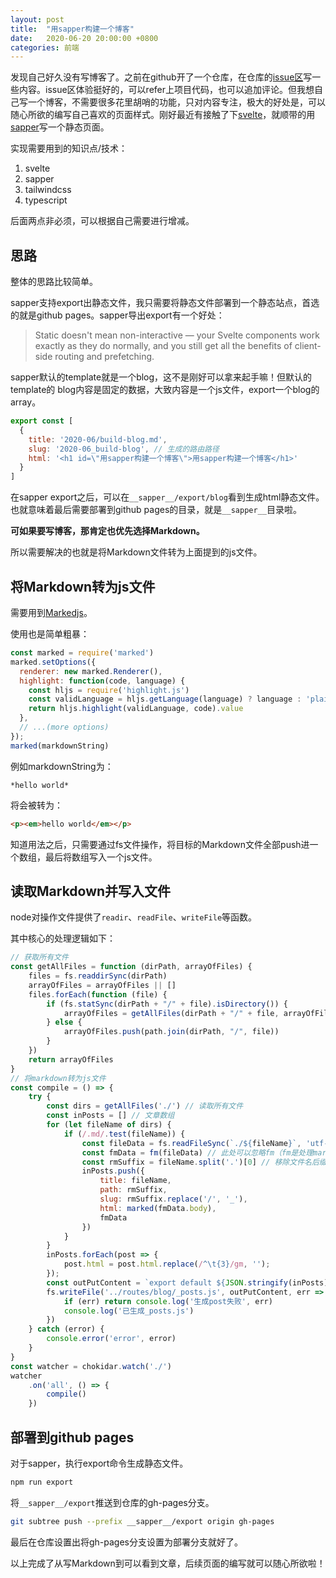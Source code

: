 ```yaml
---
layout: post
title:  "用sapper构建一个博客"
date:   2020-06-20 20:00:00 +0800
categories: 前端
---
```


发现自己好久没有写博客了。之前在github开了一个仓库，在仓库的[issue区](https://github.com/GzhiYi/blog/issues)写一些内容。issue区体验挺好的，可以refer上项目代码，也可以追加评论。但我想自己写一个博客，不需要很多花里胡哨的功能，只对内容专注，极大的好处是，可以随心所欲的编写自己喜欢的页面样式。刚好最近有接触了下[svelte](https://svelte.dev/)，就顺带的用[sapper](https://sapper.svelte.dev/)写一个静态页面。

实现需要用到的知识点/技术：

1. svelte
2. sapper
3. tailwindcss
4. typescript

后面两点非必须，可以根据自己需要进行增减。

## 思路
整体的思路比较简单。

sapper支持export出静态文件，我只需要将静态文件部署到一个静态站点，首选的就是github pages。sapper导出export有一个好处：

> Static doesn't mean non-interactive — your Svelte components work exactly as they do normally, and you still get all the benefits of client-side routing and prefetching.

sapper默认的template就是一个blog，这不是刚好可以拿来起手嘛！但默认的template的 blog内容是固定的数据，大致内容是一个js文件，export一个blog的array。

```javascript
export const [
  {
    title: '2020-06/build-blog.md',
    slug: '2020-06_build-blog', // 生成的路由路径
    html: '<h1 id=\"用sapper构建一个博客\">用sapper构建一个博客</h1>'
  }
]
```

在sapper export之后，可以在`__sapper__/export/blog`看到生成html静态文件。也就意味着最后需要部署到github pages的目录，就是`__sapper__`目录啦。

**可如果要写博客，那肯定也优先选择Markdown。**

所以需要解决的也就是将Markdown文件转为上面提到的js文件。

## 将Markdown转为js文件

需要用到[Markedjs](https://github.com/markedjs/marked)。

使用也是简单粗暴：

```javascript
const marked = require('marked')
marked.setOptions({
  renderer: new marked.Renderer(),
  highlight: function(code, language) {
    const hljs = require('highlight.js')
    const validLanguage = hljs.getLanguage(language) ? language : 'plaintext'
    return hljs.highlight(validLanguage, code).value
  },
  // ...(more options)
});
marked(markdownString)
```

例如markdownString为：

```
*hello world*
```

将会被转为：

```html
<p><em>hello world</em></p>
```

知道用法之后，只需要通过fs文件操作，将目标的Markdown文件全部push进一个数组，最后将数组写入一个js文件。

## 读取Markdown并写入文件

node对操作文件提供了`readir`、`readFile`、`writeFile`等函数。

其中核心的处理逻辑如下：

```javascript
// 获取所有文件
const getAllFiles = function (dirPath, arrayOfFiles) {
	files = fs.readdirSync(dirPath)
	arrayOfFiles = arrayOfFiles || []
	files.forEach(function (file) {
		if (fs.statSync(dirPath + "/" + file).isDirectory()) {
			arrayOfFiles = getAllFiles(dirPath + "/" + file, arrayOfFiles)
		} else {
			arrayOfFiles.push(path.join(dirPath, "/", file))
		}
	})
	return arrayOfFiles
}
// 将markdown转为js文件
const compile = () => {
	try {
		const dirs = getAllFiles('./') // 读取所有文件
		const inPosts = [] // 文章数组
		for (let fileName of dirs) {
			if (/.md/.test(fileName)) {
				const fileData = fs.readFileSync(`./${fileName}`, 'utf-8') // markdown内容
				const fmData = fm(fileData) // 此处可以忽略fm（fm是处理markdown front matter的，可有可无）
				const rmSuffix = fileName.split('.')[0] // 移除文件名后缀
				inPosts.push({
					title: fileName,
					path: rmSuffix,
					slug: rmSuffix.replace('/', '_'),
					html: marked(fmData.body),
					fmData
				})
			}
		}
		inPosts.forEach(post => {
			post.html = post.html.replace(/^\t{3}/gm, '');
		});
		const outPutContent = `export default ${JSON.stringify(inPosts)}`
		fs.writeFile('../routes/blog/_posts.js', outPutContent, err => {
			if (err) return console.log('生成post失败', err)
			console.log('已生成_posts.js')
		})
	} catch (error) {
		console.error('error', error)
	}
}
const watcher = chokidar.watch('./')
watcher
	.on('all', () => {
		compile()
	})
```

## 部署到github pages

对于sapper，执行export命令生成静态文件。

```bash
npm run export
```

将`__sapper__/export`推送到仓库的gh-pages分支。

```bash
git subtree push --prefix __sapper__/export origin gh-pages
```

最后在仓库设置出将gh-pages分支设置为部署分支就好了。

以上完成了从写Markdown到可以看到文章，后续页面的编写就可以随心所欲啦！
